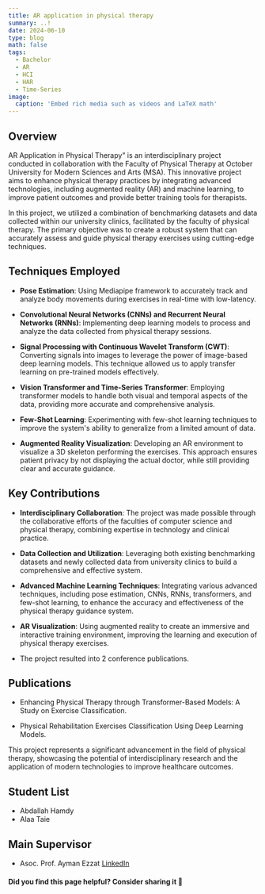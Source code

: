 ```yaml
---
title: AR application in physical therapy
summary: ..!
date: 2024-06-10
type: blog
math: false
tags:
  - Bachelor
  - AR
  - HCI
  - HAR
  - Time-Series
image:
  caption: 'Embed rich media such as videos and LaTeX math'
---
```


<!-- Project Description -->
## Overview
AR Application in Physical Therapy" is an interdisciplinary project conducted in collaboration with the Faculty of Physical Therapy at October University for Modern Sciences and Arts (MSA). This innovative project aims to enhance physical therapy practices by integrating advanced technologies, including augmented reality (AR) and machine learning, to improve patient outcomes and provide better training tools for therapists.

In this project, we utilized a combination of benchmarking datasets and data collected within our university clinics, facilitated by the faculty of physical therapy. The primary objective was to create a robust system that can accurately assess and guide physical therapy exercises using cutting-edge techniques.


## Techniques Employed
- **Pose Estimation**: Using Mediapipe framework to accurately track and analyze body movements during exercises in real-time with low-latency.

- **Convolutional Neural Networks (CNNs) and Recurrent Neural Networks (RNNs)**: Implementing deep learning models to process and analyze the data collected from physical therapy sessions.

- **Signal Processing with Continuous Wavelet Transform (CWT)**: Converting signals into images to leverage the power of image-based deep learning models. This technique allowed us to apply transfer learning on pre-trained models effectively.

- **Vision Transformer and Time-Series Transformer**: Employing transformer models to handle both visual and temporal aspects of the data, providing more accurate and comprehensive analysis.

- **Few-Shot Learning**: Experimenting with few-shot learning techniques to improve the system's ability to generalize from a limited amount of data.

- **Augmented Reality Visualization**: Developing an AR environment to visualize a 3D skeleton performing the exercises. This approach ensures patient privacy by not displaying the actual doctor, while still providing clear and accurate guidance.


## Key Contributions
- **Interdisciplinary Collaboration**: The project was made possible through the collaborative efforts of the faculties of computer science and physical therapy, combining expertise in technology and clinical practice.

- **Data Collection and Utilization**: Leveraging both existing benchmarking datasets and newly collected data from university clinics to build a comprehensive and effective system.

- **Advanced Machine Learning Techniques**: Integrating various advanced techniques, including pose estimation, CNNs, RNNs, transformers, and few-shot learning, to enhance the accuracy and effectiveness of the physical therapy guidance system.

- **AR Visualization**: Using augmented reality to create an immersive and interactive training environment, improving the learning and execution of physical therapy exercises.

- The project resulted into 2 conference publications.


## Publications
- Enhancing Physical Therapy through Transformer-Based Models: A Study on Exercise Classification. 

- Physical Rehabilitation Exercises Classification Using Deep Learning Models.

This project represents a significant advancement in the field of physical therapy, showcasing the potential of interdisciplinary research and the application of modern technologies to improve healthcare outcomes.

## Student List
- Abdallah Hamdy
- Alaa Taie

## Main Supervisor
- Asoc. Prof. Ayman Ezzat [LinkedIn](https://www.linkedin.com/in/ayman4/)

#### Did you find this page helpful? Consider sharing it 🙌
